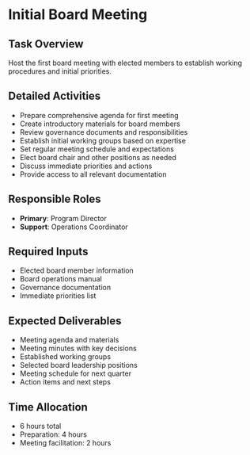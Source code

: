# Initial Board Meeting

## Task Overview
Host the first board meeting with elected members to establish working procedures and initial priorities.

## Detailed Activities
- Prepare comprehensive agenda for first meeting
- Create introductory materials for board members
- Review governance documents and responsibilities
- Establish initial working groups based on expertise
- Set regular meeting schedule and expectations
- Elect board chair and other positions as needed
- Discuss immediate priorities and actions
- Provide access to all relevant documentation

## Responsible Roles
- **Primary**: Program Director
- **Support**: Operations Coordinator

## Required Inputs
- Elected board member information
- Board operations manual
- Governance documentation
- Immediate priorities list

## Expected Deliverables
- Meeting agenda and materials
- Meeting minutes with key decisions
- Established working groups
- Selected board leadership positions
- Meeting schedule for next quarter
- Action items and next steps

## Time Allocation
- 6 hours total
- Preparation: 4 hours
- Meeting facilitation: 2 hours
